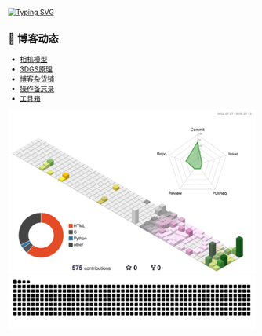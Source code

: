 [![Typing SVG](https://readme-typing-svg.demolab.com?font=Ma+Shan+Zheng&size=40&duration=2998&pause=1000&color=47A042&center=true&vCenter=true&repeat=false&width=800&lines=%E8%BD%BB%E6%9D%BE%E5%8D%B3%E5%8D%95%E7%BA%AF%EF%BC%8C%E9%80%9F%E6%88%90%E5%8D%B3%E7%B2%BE%E5%87%86)](https://git.io/typing-svg)

## 📕 博客动态
<!-- BLOG-POST-LIST:START -->
- [相机模型](https://hatrix.site/posts/%E7%9B%B8%E6%9C%BA%E6%A8%A1%E5%9E%8B/)
- [3DGS原理](https://hatrix.site/posts/3DGS%E5%8E%9F%E7%90%86/)
- [博客杂货铺](https://hatrix.site/posts/%E5%8D%9A%E5%AE%A2%E6%9D%82%E8%B4%A7%E9%93%BA/)
- [操作备忘录](https://hatrix.site/posts/%E6%93%8D%E4%BD%9C%E5%A4%87%E5%BF%98%E5%BD%95/)
- [工具箱](https://hatrix.site/posts/%E5%B7%A5%E5%85%B7%E7%AE%B1/)
<!-- BLOG-POST-LIST:END -->

![](profile-3d-contrib/profile-season-animate.svg)
<picture>
  <source media="(prefers-color-scheme: dark)" srcset="https://raw.githubusercontent.com/SparkyXXX/SparkyXXX/output/github-contribution-grid-snake-dark.svg">
  <source media="(prefers-color-scheme: light)" srcset="https://raw.githubusercontent.com/SparkyXXX/SparkyXXX/output/github-contribution-grid-snake.svg">
  <img alt="github contribution grid snake animation" src="https://raw.githubusercontent.com/Peter-JXL/Peter-JXL/output/github-contribution-grid-snake.svg">
</picture>
